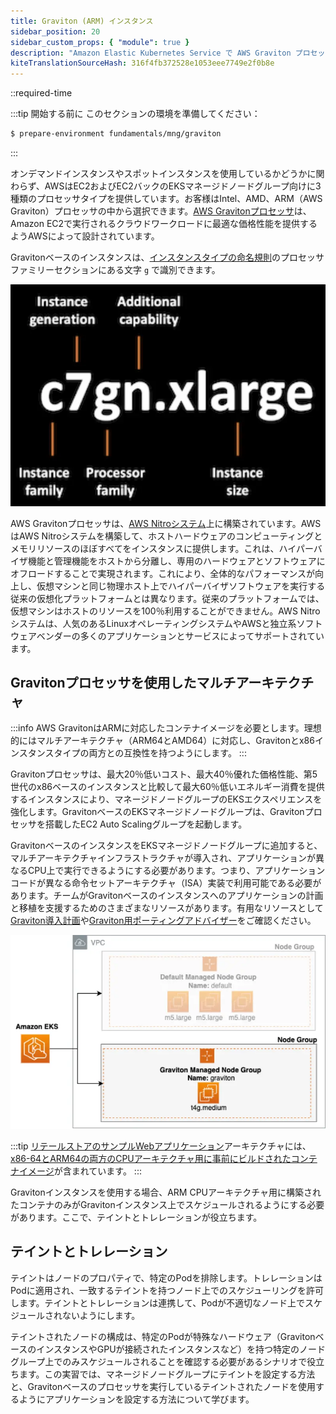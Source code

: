 ```yaml
---
title: Graviton (ARM) インスタンス
sidebar_position: 20
sidebar_custom_props: { "module": true }
description: "Amazon Elastic Kubernetes Service で AWS Graviton プロセッサを活用します。"
kiteTranslationSourceHash: 316f4fb372528e1053eee7749e2f0b8e
---
```


::required-time

:::tip 開始する前に
このセクションの環境を準備してください：

```bash timeout=600 wait=30
$ prepare-environment fundamentals/mng/graviton
```

:::

オンデマンドインスタンスやスポットインスタンスを使用しているかどうかに関わらず、AWSはEC2およびEC2バックのEKSマネージドノードグループ向けに3種類のプロセッサタイプを提供しています。お客様はIntel、AMD、ARM（AWS Graviton）プロセッサの中から選択できます。[AWS Gravitonプロセッサ](https://aws.amazon.com/ec2/graviton/)は、Amazon EC2で実行されるクラウドワークロードに最適な価格性能を提供するようAWSによって設計されています。

Gravitonベースのインスタンスは、[インスタンスタイプの命名規則](https://docs.aws.amazon.com/AWSEC2/latest/UserGuide/instance-types.html#instance-type-names)のプロセッサファミリーセクションにある文字 `g` で識別できます。

![インスタンスタイプの命名規則](assets/instance-type-name.webp)

AWS Gravitonプロセッサは、[AWS Nitroシステム](https://aws.amazon.com/ec2/nitro/?p=pm&pd=graviton&z=3)上に構築されています。AWSはAWS Nitroシステムを構築して、ホストハードウェアのコンピューティングとメモリリソースのほぼすべてをインスタンスに提供します。これは、ハイパーバイザ機能と管理機能をホストから分離し、専用のハードウェアとソフトウェアにオフロードすることで実現されます。これにより、全体的なパフォーマンスが向上し、仮想マシンと同じ物理ホスト上でハイパーバイザソフトウェアを実行する従来の仮想化プラットフォームとは異なります。従来のプラットフォームでは、仮想マシンはホストのリソースを100％利用することができません。AWS Nitroシステムは、人気のあるLinuxオペレーティングシステムやAWSと独立系ソフトウェアベンダーの多くのアプリケーションとサービスによってサポートされています。

## Gravitonプロセッサを使用したマルチアーキテクチャ

:::info
AWS GravitonはARMに対応したコンテナイメージを必要とします。理想的にはマルチアーキテクチャ（ARM64とAMD64）に対応し、Gravitonとx86インスタンスタイプの両方との互換性を持つようにします。
:::

Gravitonプロセッサは、最大20％低いコスト、最大40％優れた価格性能、第5世代のx86ベースのインスタンスと比較して最大60％低いエネルギー消費を提供するインスタンスにより、マネージドノードグループのEKSエクスペリエンスを強化します。GravitonベースのEKSマネージドノードグループは、Gravitonプロセッサを搭載したEC2 Auto Scalingグループを起動します。

GravitonベースのインスタンスをEKSマネージドノードグループに追加すると、マルチアーキテクチャインフラストラクチャが導入され、アプリケーションが異なるCPU上で実行できるようにする必要があります。つまり、アプリケーションコードが異なる命令セットアーキテクチャ（ISA）実装で利用可能である必要があります。チームがGravitonベースのインスタンスへのアプリケーションの計画と移植を支援するためのさまざまなリソースがあります。有用なリソースとして[Graviton導入計画](https://pages.awscloud.com/rs/112-TZM-766/images/Graviton%20Challenge%20Plan.pdf)や[Graviton用ポーティングアドバイザー](https://github.com/aws/porting-advisor-for-graviton)をご確認ください。

![Gravitonプロセッサを使用したEKSマネージドノードグループ](assets/eks-graviton.webp)

:::tip
[リテールストアのサンプルWebアプリケーション](https://github.com/aws-containers/retail-store-sample-app/tree/main#application-architecture)アーキテクチャには、[x86-64とARM64の両方のCPUアーキテクチャ用に事前にビルドされたコンテナイメージ](https://gallery.ecr.aws/aws-containers/retail-store-sample-ui)が含まれています。
:::

Gravitonインスタンスを使用する場合、ARM CPUアーキテクチャ用に構築されたコンテナのみがGravitonインスタンス上でスケジュールされるようにする必要があります。ここで、テイントとトレレーションが役立ちます。

## テイントとトレレーション

テイントはノードのプロパティで、特定のPodを排除します。トレレーションはPodに適用され、一致するテイントを持つノード上でのスケジューリングを許可します。テイントとトレレーションは連携して、Podが不適切なノード上でスケジュールされないようにします。

テイントされたノードの構成は、特定のPodが特殊なハードウェア（GravitonベースのインスタンスやGPUが接続されたインスタンスなど）を持つ特定のノードグループ上でのみスケジュールされることを確認する必要があるシナリオで役立ちます。この実習では、マネージドノードグループにテイントを設定する方法と、Gravitonベースのプロセッサを実行しているテイントされたノードを使用するようにアプリケーションを設定する方法について学びます。


